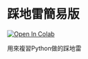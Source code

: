 # 踩地雷簡易版

[![Open In Colab](https://colab.research.google.com/assets/colab-badge.svg)](https://colab.research.google.com/github/crocodilehs/miesweeper/blob/main/minesweeper.ipynb)

用來複習Python做的踩地雷
